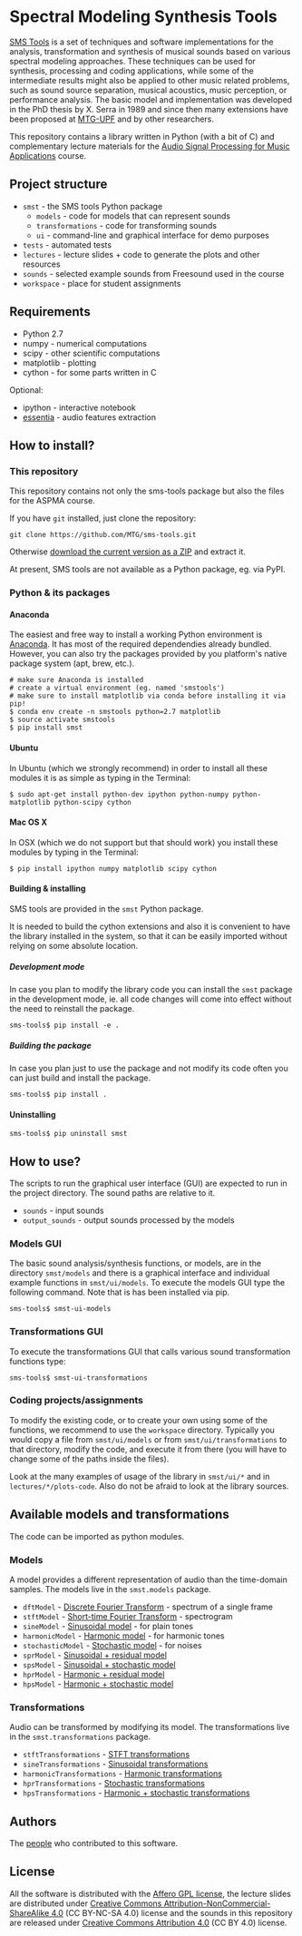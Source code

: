 # Spectral Modeling Synthesis Tools

[SMS Tools](http://mtg.upf.edu/technologies/sms) is a set of techniques and software implementations for the analysis, transformation and synthesis of musical sounds based on various spectral modeling approaches. These techniques can be used for synthesis, processing and coding applications, while some of the intermediate results might also be applied to other music related problems, such as sound source separation, musical acoustics, music perception, or performance analysis. The basic model and implementation was developed in the PhD thesis by X. Serra in 1989 and since then many extensions have been proposed at [MTG-UPF](http://mtg.upf.edu/) and by other researchers.

This repository contains a library written in Python (with a bit of C) and complementary lecture materials for the [Audio Signal Processing for Music Applications](https://www.coursera.org/course/audio) course.

## Project structure

- `smst` - the SMS tools Python package
  - `models` - code for models that can represent sounds
  - `transformations` - code for transforming sounds
  - `ui` - command-line and graphical interface for demo purposes
- `tests` - automated tests
- `lectures` - lecture slides + code to generate the plots and other resources
- `sounds` - selected example sounds from Freesound used in the course
- `workspace` - place for student assignments

## Requirements

- Python 2.7
- numpy - numerical computations
- scipy - other scientific computations
- matplotlib - plotting
- cython - for some parts written in C

Optional:

- ipython - interactive notebook
- [essentia](http://essentia.upf.edu/) - audio features extraction

## How to install?

### This repository

This repository contains not only the sms-tools package but also the files
for the ASPMA course.

If you have `git` installed, just clone the repository:

```
git clone https://github.com/MTG/sms-tools.git
```

Otherwise [download the current version as a ZIP](https://github.com/MTG/sms-tools/archive/master.zip) and extract it.

At present, SMS tools are not available as a Python package, eg. via PyPI.

### Python & its packages

#### Anaconda

The easiest and free way to install a working Python environment is [Anaconda](https://www.continuum.io/downloads). It has most of the required dependendies already bundled. However, you can also try the packages provided by you platform's native package system (apt, brew, etc.).

```
# make sure Anaconda is installed
# create a virtual environment (eg. named 'smstools')
# make sure to install matplotlib via conda before installing it via pip!
$ conda env create -n smstools python=2.7 matplotlib
$ source activate smstools
$ pip install smst
```

#### Ubuntu

In Ubuntu (which we strongly recommend) in order to install all these modules it is as simple as typing in the Terminal:

```
$ sudo apt-get install python-dev ipython python-numpy python-matplotlib python-scipy cython
```

#### Mac OS X

In OSX (which we do not support but that should work) you install these modules by typing in the Terminal:

```
$ pip install ipython numpy matplotlib scipy cython
```

#### Building & installing

SMS tools are provided in the `smst` Python package.

It is needed to build the cython extensions and also it is convenient to have
the library installed in the system, so that it can be easily imported without
relying on some absolute location.

##### Development mode

In case you plan to modify the library code you can install the `smst` package in the development mode, ie. all code changes will come into effect without the
need to reinstall the package.

```
sms-tools$ pip install -e .
```

##### Building the package

In case you plan just to use the package and not modify its code often you can
just build and install the package.

```
sms-tools$ pip install .
```

#### Uninstalling

```
sms-tools$ pip uninstall smst
```

## How to use?

The scripts to run the graphical user interface (GUI) are expected to run in
the project directory. The sound paths are relative to it.

- `sounds` - input sounds
- `output_sounds` - output sounds processed by the models

### Models GUI

The basic sound analysis/synthesis functions, or models, are in the directory `smst/models` and there is a graphical interface and individual example functions in `smst/ui/models`. To execute the models GUI type the following command. Note that is has been installed via pip.

```
sms-tools$ smst-ui-models
```

### Transformations GUI

To execute the transformations GUI that calls various sound transformation functions type:

```
sms-tools$ smst-ui-transformations
```

### Coding projects/assignments

To modify the existing code, or to create your own using some of the functions, we recommend to use the `workspace` directory. Typically you would copy a file from `smst/ui/models` or from `smst/ui/transformations` to that directory, modify the code, and execute it from there (you will have to change some of the paths inside the files).

Look at the many examples of usage of the library in `smst/ui/*` and in `lectures/*/plots-code`. Also do not be afraid to look at the library sources.

## Available models and transformations

The code can be imported as python modules.

### Models

A model provides a different representation of audio than the time-domain samples. The models live in the `smst.models` package.

- `dftModel` - [Discrete Fourier Transform](smst/models/dftModel.py) - spectrum of a single frame
- `stftModel` - [Short-time Fourier Transform](smst/models/stftModel.py) - spectrogram
- `sineModel` - [Sinusoidal model](smst/models/sineModel.py) - for plain tones
- `harmonicModel` - [Harmonic model](smst/models/harmonicModel.py) - for harmonic tones
- `stochasticModel` - [Stochastic model](smst/models/stochasticModel.py) - for noises
- `sprModel` - [Sinusoidal + residual model](smst/models/sprModel.py)
- `spsModel` - [Sinusoidal + stochastic model](smst/models/spsModel.py)
- `hprModel` - [Harmonic + residual model](smst/models/hprModel.py)
- `hpsModel` - [Harmonic + stochastic model](smst/models/hpsModel.py)

### Transformations

Audio can be transformed by modifying its model. The transformations live in the `smst.transformations` package.

- `stftTransformations` - [STFT transformations](smst/transformations/stftTransformations.py)
- `sineTransformations` - [Sinusoidal transformations](smst/transformations/sineTransformations.py)
- `harmonicTransformations` - [Harmonic transformations](smst/transformations/harmonicTransformations.py)
- `hprTransformations` - [Stochastic transformations](smst/transformations/stochasticTransformations.py)
- `hpsTransformations` - [Harmonic + stochastic transformations](smst/transformations/hpsTransformations.py)

## Authors

The [people](AUTHORS) who contributed to this software.

## License

All the software is distributed with the [Affero GPL license](http://www.gnu.org/licenses/agpl-3.0.en.html), the lecture slides are distributed under [Creative Commons Attribution-NonCommercial-ShareAlike 4.0](http://creativecommons.org/licenses/by-nc-sa/4.0/) (CC BY-NC-SA 4.0) license and the sounds in this repository are released under [Creative Commons Attribution 4.0](http://creativecommons.org/licenses/by/4.0/) (CC BY 4.0) license.
